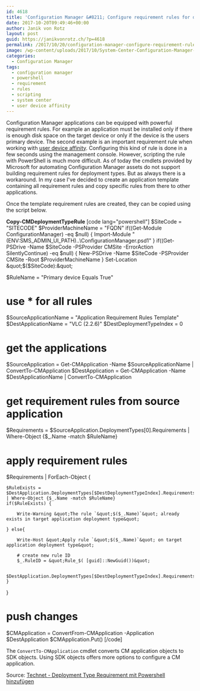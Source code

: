 ```yaml
---
id: 4618
title: 'Configuration Manager &#8211; Configure requirement rules for deployment types with PowerShell'
date: 2017-10-20T09:49:46+00:00
author: Janik von Rotz
layout: post
guid: https://janikvonrotz.ch/?p=4618
permalink: /2017/10/20/configuration-manager-configure-requirement-rules-for-deployment-types-with-powershell/
image: /wp-content/uploads/2017/10/System-Center-Configuration-Manager-Logo.jpg
categories:
  - Configuration Manager
tags:
  - configuration manager
  - powershell
  - requirement
  - rules
  - scripting
  - system center
  - user device affinity
---
```

Configuration Manager applications can be equipped with powerful requirement rules. For example an application must be installed only if there is enough disk space on the target device or only if the device is the users primary device. The second example is an important requirement rule when working with [user device affinity](https://docs.microsoft.com/en-us/sccm/apps/deploy-use/link-users-and-devices-with-user-device-affinity). Configuring this kind of rule is done in a few seconds using the management console. However, scripting the rule with PowerShell is much more difficult. As of today the cmdlets provided by Microsoft for automating Configuration Manager assets do not support building requirement rules for deployment types. But as always there is a workaround. In my case I've decided to create an application template containing all requirement rules and copy specific rules from there to other applications.
<!--more-->

Once the template requirement rules are created, they can be copied using the script below.

**Copy-CMDeploymentTypeRule**
[code lang="powershell"]
$SiteCode = &quot;SITECODE&quot;
$ProviderMachineName = &quot;FQDN&quot; 
if((Get-Module ConfigurationManager) -eq $null) {
    Import-Module &quot;$($ENV:SMS_ADMIN_UI_PATH)\..\ConfigurationManager.psd1&quot;
}
if((Get-PSDrive -Name $SiteCode -PSProvider CMSite -ErrorAction SilentlyContinue) -eq $null) {
    New-PSDrive -Name $SiteCode -PSProvider CMSite -Root $ProviderMachineName
}
Set-Location &quot;$($SiteCode):\&quot;

$RuleName = &quot;Primary device Equals True&quot;
# use * for all rules
$SourceApplicationName = &quot;Application Requirement Rules Template&quot;
$DestApplicationName = &quot;VLC (2.2.6)&quot;
$DestDeploymentTypeIndex = 0

# get the applications
$SourceApplication = Get-CMApplication -Name $SourceApplicationName | ConvertTo-CMApplication
$DestApplication = Get-CMApplication -Name $DestApplicationName | ConvertTo-CMApplication

# get requirement rules from source application
$Requirements = $SourceApplication.DeploymentTypes[0].Requirements | Where-Object {$_.Name -match $RuleName}

# apply requirement rules
$Requirements | ForEach-Object {
    
    $RuleExists = $DestApplication.DeploymentTypes[$DestDeploymentTypeIndex].Requirements | Where-Object {$_.Name -match $RuleName}
    if($RuleExists) {

        Write-Warning &quot;The rule `&quot;$($_.Name)`&quot; already exists in target application deployment type&quot;

    } else{
        
        Write-Host &quot;Apply rule `&quot;$($_.Name)`&quot; on target application deployment type&quot;

        # create new rule ID
        $_.RuleID = &quot;Rule_$( [guid]::NewGuid())&quot;

        $DestApplication.DeploymentTypes[$DestDeploymentTypeIndex].Requirements.Add($_)
    }
}

# push changes
$CMApplication = ConvertFrom-CMApplication -Application $DestApplication
$CMApplication.Put()
[/code]

The `ConvertTo-CMApplication` cmdlet converts CM application objects to SDK objects. Using SDK objects offers more options to configure a CM application.

Source: [Technet - Deployment Type Requirement mit Powershell hinzufügen](https://social.technet.microsoft.com/Forums/de-DE/330ac938-6b8d-424a-a44e-1ad567739c54/deployment-type-requirement-mit-powershell-hinzufgen?forum=systemcenterde)